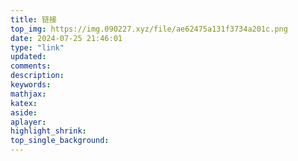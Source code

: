 ```yaml
---
title: 链接
top_img: https://img.090227.xyz/file/ae62475a131f3734a201c.png
date: 2024-07-25 21:46:01
type: "link"
updated:
comments:
description:
keywords:
mathjax:
katex:
aside:
aplayer:
highlight_shrink:
top_single_background:
---
```

